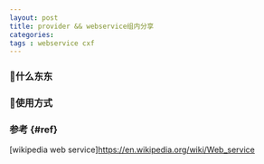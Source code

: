 ```yaml
---
layout: post
title: provider && webservice组内分享
categories:
tags : webservice cxf
---
```


### 什么东东


### 使用方式


### 参考 {#ref}

[wikipedia web service]<https://en.wikipedia.org/wiki/Web_service>

